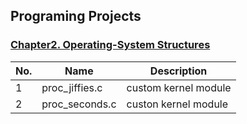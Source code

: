 ## Programing Projects

### [Chapter2. Operating-System Structures](https://github.com/chaebum-kim/os-projects/tree/master/ch2-os-structures)
| No. | Name | Description |
|---|---|---|
|1|proc_jiffies.c|custom kernel module|
|2|proc_seconds.c|custon kernel module|

